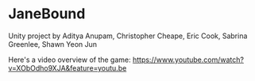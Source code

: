 # JaneBound

Unity project by Aditya Anupam, Christopher Cheape, Eric Cook, Sabrina Greenlee, Shawn Yeon Jun

Here's a video overview of the game: https://www.youtube.com/watch?v=XObOdho9XJA&feature=youtu.be
